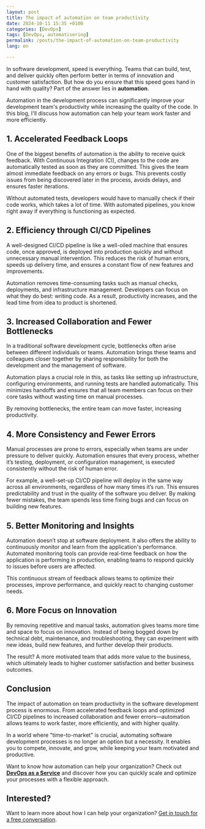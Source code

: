 ```yaml
---
layout: post
title: The impact of automation on team productivity
date: 2024-10-11 15:35 +0100
categories: [DevOps]
tags: [DevOps, automatisering]
permalink: /posts/the-impact-of-automation-on-team-productivity
lang: en

---
```


In software development, speed is everything. Teams that can build, test, and
deliver quickly often perform better in terms of innovation and customer
satisfaction. But how do you ensure that this speed goes hand in hand with
quality? Part of the answer lies in **automation**.

Automation in the development process can significantly improve your
development team's productivity while increasing the quality of the code. In
this blog, I'll discuss how automation can help your team work faster and more
efficiently.

## 1. **Accelerated Feedback Loops**

One of the biggest benefits of automation is the ability to receive quick
feedback. With Continuous Integration (CI), changes to the code are automatically
tested as soon as they are committed. This gives the team almost immediate
feedback on any errors or bugs. This prevents costly issues from being discovered
later in the process, avoids delays, and ensures faster iterations.

Without automated tests, developers would have to manually check if their
code works, which takes a lot of time. With automated pipelines, you know right
away if everything is functioning as expected.

## 2. **Efficiency through CI/CD Pipelines**

A well-designed CI/CD pipeline is like a well-oiled machine that ensures
code, once approved, is deployed into production quickly and without unnecessary
manual intervention. This reduces the risk of human errors, speeds up delivery
time, and ensures a constant flow of new features and improvements.

Automation removes time-consuming tasks such as manual checks, deployments,
and infrastructure management. Developers can focus on what they do best:
writing code. As a result, productivity increases, and the lead time from idea
to product is shortened.

## 3. **Increased Collaboration and Fewer Bottlenecks**

In a traditional software development cycle, bottlenecks often arise between
different individuals or teams. Automation brings these teams and colleagues
closer together by sharing responsibility for both the development and the
management of software.

Automation plays a crucial role in this, as tasks like setting up infrastructure,
configuring environments, and running tests are handled automatically. This
minimizes handoffs and ensures that all team members can focus on their core
tasks without wasting time on manual processes.

By removing bottlenecks, the entire team can move faster, increasing productivity.

## 4. **More Consistency and Fewer Errors**

Manual processes are prone to errors, especially when teams are under pressure
to deliver quickly. Automation ensures that every process, whether it’s testing,
deployment, or configuration management, is executed consistently without
the risk of human error.

For example, a well-set-up CI/CD pipeline will deploy in the same way across
all environments, regardless of how many times it’s run. This ensures predictability
and trust in the quality of the software you deliver. By making fewer mistakes,
the team spends less time fixing bugs and can focus on building new features.

## 5. **Better Monitoring and Insights**

Automation doesn’t stop at software deployment. It also offers the ability
to continuously monitor and learn from the application's performance. Automated
monitoring tools can provide real-time feedback on how the application is
performing in production, enabling teams to respond quickly to issues before
users are affected.

This continuous stream of feedback allows teams to optimize their processes,
improve performance, and quickly react to changing customer needs.

## 6. **More Focus on Innovation**

By removing repetitive and manual tasks, automation gives teams more time
and space to focus on innovation. Instead of being bogged down by technical debt,
maintenance, and troubleshooting, they can experiment with new ideas, build
new features, and further develop their products.

The result? A more motivated team that adds more value to the business, which
ultimately leads to higher customer satisfaction and better business outcomes.

## Conclusion

The impact of automation on team productivity in the software development
process is enormous. From accelerated feedback loops and optimized CI/CD pipelines
to increased collaboration and fewer errors—automation allows teams to work faster,
more efficiently, and with higher quality.

In a world where "time-to-market" is crucial, automating software development
processes is no longer an option but a necessity. It enables you to compete, innovate,
and grow, while keeping your team motivated and productive.

Want to know how automation can help your organization? Check out
[**DevOps as a Service**](https://www.mikebeemsterboer.nl/devops-as-a-service/)
and discover how you can quickly scale and optimize your processes with a
flexible approach.

## Interested?

Want to learn more about how I can help your organization? [Get in touch for a
free conversation](mailto:info@mikebeemsterboer.nl).
